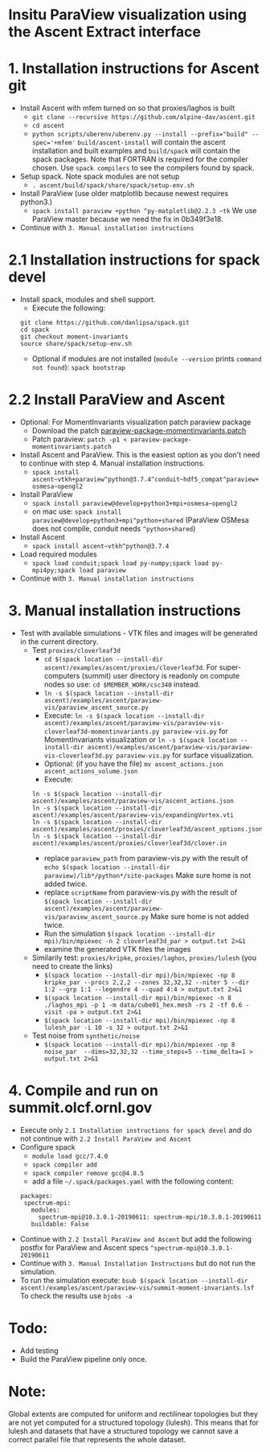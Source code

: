 Insitu ParaView visualization using the Ascent Extract interface
================================================================

# 1. Installation instructions for Ascent git
* Install Ascent with mfem turned on so that proxies/laghos is built
   - `git clone --recursive https://github.com/alpine-dav/ascent.git`
   - `cd ascent`
   - `python scripts/uberenv/uberenv.py --install --prefix="build" --spec='+mfem'`
       `build/ascent-install` will contain the ascent installation and built examples
       and `build/spack` will contain the spack packages.
     Note that FORTRAN is required for the compiler chosen. Use `spack compilers`
     to see the compilers found by spack.
* Setup spack. Note spack modules are not setup
   - `. ascent/build/spack/share/spack/setup-env.sh`
* Install ParaView (use older matplotlib because newest requires python3.)
   - `spack install paraview +python ^py-matplotlib@2.2.3 ~tk`
      We use ParaView master because we need the fix in 0b349f3e18.
* Continue with `3. Manual installation instructions`

# 2.1 Installation instructions for spack devel
* Install spack, modules and shell support.
  - Execute the following:  
  ```
  git clone https://github.com/danlipsa/spack.git  
  cd spack  
  git checkout moment-invariants  
  source share/spack/setup-env.sh  
  ```
  - Optional if modules are not installed (`module --version` prints `command not found`):
  `spack bootstrap`

# 2.2 Install ParaView and Ascent
* Optional: For MomentInvariants visualization patch paraview package
  - Download the patch [paraview-package-momentinvariants.patch](paraview-package-momentinvariants.patch)
  - Patch paraview: `patch -p1 < paraview-package-momentinvariants.patch`
* Install Ascent and ParaView. This is the easiest option as you don't need to
  continue with step 4. Manual installation instructions.
  - `spack install ascent~vtkh+paraview^python@3.7.4^conduit~hdf5_compat^paraview+osmesa~opengl2`
* Install ParaView
  - `spack install paraview@develop+python3+mpi+osmesa~opengl2`
  - on mac use: `spack install paraview@develop+python3+mpi^python+shared`
  (ParaView OSMesa does not compile, conduit needs `^python+shared`)
* Install Ascent
  - `spack install ascent~vtkh^python@3.7.4`
* Load required modules
  - `spack load conduit;spack load py-numpy;spack load py-mpi4py;spack load paraview`
* Continue with `3. Manual installation instructions`

# 3. Manual installation instructions
* Test with available simulations - VTK files and images will be generated in the current directory.
   - Test `proxies/cloverleaf3d`
     - `cd $(spack location --install-dir ascent)/examples/ascent/proxies/cloverleaf3d`.
       For super-computers (summit) user directory is readonly on compute nodes so use:
     `cd $MEMBER_WORK/csc340` instead.
     - `ln -s $(spack location --install-dir ascent)/examples/ascent/paraview-vis/paraview_ascent_source.py`
     - Execute: `ln -s $(spack location --install-dir ascent)/examples/ascent/paraview-vis/paraview-vis-cloverleaf3d-momentinvariants.py paraview-vis.py`
     for MomentInvariants visualization or `ln -s $(spack location --install-dir ascent)/examples/ascent/paraview-vis/paraview-vis-cloverleaf3d.py paraview-vis.py`
     for surface visualization.
     - Optional: (if you have the file) `mv ascent_actions.json ascent_actions_volume.json  `
     - Execute:
     ```
     ln -s $(spack location --install-dir ascent)/examples/ascent/paraview-vis/ascent_actions.json  
     ln -s $(spack location --install-dir ascent)/examples/ascent/paraview-vis/expandingVortex.vti  
     ln -s $(spack location --install-dir ascent)/examples/ascent/proxies/cloverleaf3d/ascent_options.json  
     ln -s $(spack location --install-dir ascent)/examples/ascent/proxies/cloverleaf3d/clover.in  
     ```
     - replace `paraview_path` from paraview-vis.py
         with the result of `echo $(spack location --install-dir paraview)/lib*/python*/site-packages`
         Make sure home is not added twice.
     - replace `scriptName` from paraview-vis.py 
         with the result of `$(spack location --install-dir ascent)/examples/ascent/paraview-vis/paraview_ascent_source.py`
         Make sure home is not added twice.
     - Run the simulation 
     `$(spack location --install-dir mpi)/bin/mpiexec -n 2 cloverleaf3d_par > output.txt 2>&1`
     - examine the generated VTK files the images
   - Similarily test: `proxies/kripke`, `proxies/laghos`, `proxies/lulesh` (you need to create the links)
     - `$(spack location --install-dir mpi)/bin/mpiexec -np 8 kripke_par --procs 2,2,2 --zones 32,32,32 --niter 5 --dir 1:2 --grp 1:1 --legendre 4 --quad 4:4 > output.txt 2>&1`
     - `$(spack location --install-dir mpi)/bin/mpiexec -n 8 ./laghos_mpi -p 1 -m data/cube01_hex.mesh -rs 2 -tf 0.6 -visit -pa > output.txt 2>&1`
     - `$(spack location --install-dir mpi)/bin/mpiexec -np 8 lulesh_par -i 10 -s 32 > output.txt 2>&1`
   - Test noise from `synthetic/noise`
     - `$(spack location --install-dir mpi)/bin/mpiexec -np 8 noise_par  --dims=32,32,32 --time_steps=5 --time_delta=1 > output.txt 2>&1`

# 4. Compile and run on summit.olcf.ornl.gov
* Execute only `2.1 Installation instructions for spack devel` and
  do not continue with `2.2 Install ParaView and Ascent`
* Configure spack
  - `module load gcc/7.4.0`
  - `spack compiler add`
  - `spack compiler remove gcc@4.8.5`
  - add a file `~/.spack/packages.yaml` with the following content:
  ```
  packages:
   spectrum-mpi:
     modules:
       spectrum-mpi@10.3.0.1-20190611: spectrum-mpi/10.3.0.1-20190611
     buildable: False
  ```
* Continue with `2.2 Install ParaView and Ascent` but add the following postfix
  for ParaView and Ascent specs
    `^spectrum-mpi@10.3.0.1-20190611`
* Continue with `3. Manual Installation Instructions` but do not run the simulation.
* To run the simulation execute:
  `bsub $(spack location --install-dir ascent)/examples/ascent/paraview-vis/summit-moment-invariants.lsf`
  To check the results use `bjobs -a`

# Todo:
* Add testing
* Build the ParaView pipeline only once.

# Note:
Global extents are computed for uniform and rectilinear topologies but
they are not yet computed for a structured topology (lulesh). This
means that for lulesh and datasets that have a structured topology we
cannot save a correct parallel file that represents the whole dataset.
